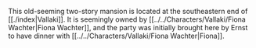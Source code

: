 This old-seeming two-story mansion is located at the southeastern end of [[./index|Vallaki]]. It is seemingly owned by [[../../Characters/Vallaki/Fiona Wachter|Fiona Wachter]], and the party was initially brought here by Ernst to have dinner with [[../../Characters/Vallaki/Fiona Wachter|Fiona]].